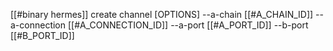 [[#binary hermes]] create channel [OPTIONS] --a-chain [[#A_CHAIN_ID]] --a-connection [[#A_CONNECTION_ID]] --a-port [[#A_PORT_ID]] --b-port [[#B_PORT_ID]]

